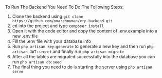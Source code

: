 To Run The Backend You Need To Do The Following Steps:

1) Clone the backend using `git clone https://github.com/omarchouman/erp-backend.git`
2) cd into the project and type `composer install`
3) Open it with the code editor and copy the content of .env.example into a new .env file
4) Fill the .env  file with your database info
5) Run  `php artisan key:generate` to generate a new key and then run `php artisan JWT:secret` and finally run `php artisan migrate`
6) After all the tables are migrated successfully into the database you can run `php artisan db:seed`  
7) The final thing  you need to do is starting the server using `php artisan serve`
